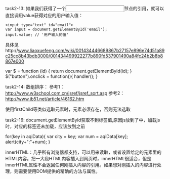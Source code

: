 

task2-13:
如果我们获得了一个<input>节点的引用，就可以直接调用value获得对应的用户输入值：

```
<input type="text" id="email">
var input = document.getElementById('email');
input.value; // '用户输入的值'
```
具体见http://www.liaoxuefeng.com/wiki/001434446689867b27157e896e74d51a89c25cc8b43bdb3000/001434499922277b890fd537901490a84fc24b2b8b8867e000



  var $ = function (id) {
	  return document.getElementById(id);
  }
  $("button").onclick = function(){
	  handler();
  }

  task2-14:
  数组排序：
  参考1：http://www.w3school.com.cn/jsref/jsref_sort.asp
  参考2：http://www.jb51.net/article/46162.htm

  使用firstChild等类似选取元素时，元素必须存在，否则无法选取

task2-16:
document.getElementById获取不到标签值,原因js放到了<head>中，加载js时，对应的标签还未加载，应该放到</body>之前

  for(key in aqiData){
    var city = key;
    var num = aqiData[key];
    alert(city+":"+num);
  }

  innerHTML：几乎所有浏览器都支持，可以用来读取，或者设置给定的元素里的HTML内容。把一大段HTML内容插入到网页时，innerHTML很适合，但是innerHTML属性不会返回任何刚插入内容的引用。如果想对刚插入的内容进行处理，则需要使用DOM提供的精确的方法与属性。